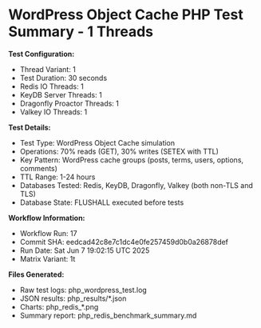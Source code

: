 # WordPress Object Cache PHP Test Summary - 1 Threads

**Test Configuration:**
- Thread Variant: 1
- Test Duration: 30 seconds
- Redis IO Threads: 1
- KeyDB Server Threads: 1
- Dragonfly Proactor Threads: 1
- Valkey IO Threads: 1

**Test Details:**
- Test Type: WordPress Object Cache simulation
- Operations: 70% reads (GET), 30% writes (SETEX with TTL)
- Key Pattern: WordPress cache groups (posts, terms, users, options, comments)
- TTL Range: 1-24 hours
- Databases Tested: Redis, KeyDB, Dragonfly, Valkey (both non-TLS and TLS)
- Database State: FLUSHALL executed before tests

**Workflow Information:**
- Workflow Run: 17
- Commit SHA: eedcad42c8e7c1dc4e0fe257459d0b0a26878def
- Run Date: Sat Jun  7 19:02:15 UTC 2025
- Matrix Variant: 1t

**Files Generated:**
- Raw test logs: php_wordpress_test.log
- JSON results: php_results/*.json
- Charts: php_redis_*.png
- Summary report: php_redis_benchmark_summary.md
